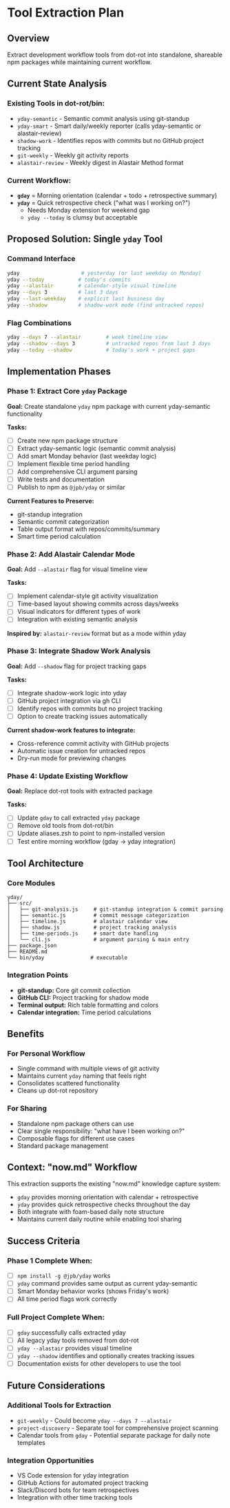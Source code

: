 # Tool Extraction Plan

## Overview
Extract development workflow tools from dot-rot into standalone, shareable npm packages while maintaining current workflow.

## Current State Analysis

### Existing Tools in dot-rot/bin:
- `yday-semantic` - Semantic commit analysis using git-standup
- `yday-smart` - Smart daily/weekly reporter (calls yday-semantic or alastair-review)  
- `shadow-work` - Identifies repos with commits but no GitHub project tracking
- `git-weekly` - Weekly git activity reports
- `alastair-review` - Weekly digest in Alastair Method format

### Current Workflow:
- **`gday`** = Morning orientation (calendar + todo + retrospective summary)
- **`yday`** = Quick retrospective check ("what was I working on?")
  - Needs Monday extension for weekend gap
  - `yday --today` is clumsy but acceptable

## Proposed Solution: Single `yday` Tool

### Command Interface
```bash
yday                    # yesterday (or last weekday on Monday)
yday --today           # today's commits  
yday --alastair        # calendar-style visual timeline
yday --days 3          # last 3 days
yday --last-weekday    # explicit last business day
yday --shadow          # shadow-work mode (find untracked repos)
```

### Flag Combinations
```bash
yday --days 7 --alastair        # week timeline view
yday --shadow --days 3          # untracked repos from last 3 days
yday --today --shadow           # today's work + project gaps
```

## Implementation Phases

### Phase 1: Extract Core `yday` Package
**Goal:** Create standalone `yday` npm package with current yday-semantic functionality

**Tasks:**
- [ ] Create new npm package structure
- [ ] Extract yday-semantic logic (semantic commit analysis)
- [ ] Add smart Monday behavior (last weekday logic)
- [ ] Implement flexible time period handling
- [ ] Add comprehensive CLI argument parsing
- [ ] Write tests and documentation
- [ ] Publish to npm as `@jpb/yday` or similar

**Current Features to Preserve:**
- git-standup integration
- Semantic commit categorization
- Table output format with repos/commits/summary
- Smart time period calculation

### Phase 2: Add Alastair Calendar Mode
**Goal:** Add `--alastair` flag for visual timeline view

**Tasks:**
- [ ] Implement calendar-style git activity visualization
- [ ] Time-based layout showing commits across days/weeks
- [ ] Visual indicators for different types of work
- [ ] Integration with existing semantic analysis

**Inspired by:** `alastair-review` format but as a mode within yday

### Phase 3: Integrate Shadow Work Analysis  
**Goal:** Add `--shadow` flag for project tracking gaps

**Tasks:**
- [ ] Integrate shadow-work logic into yday
- [ ] GitHub project integration via gh CLI
- [ ] Identify repos with commits but no project tracking
- [ ] Option to create tracking issues automatically

**Current shadow-work features to integrate:**
- Cross-reference commit activity with GitHub projects
- Automatic issue creation for untracked repos
- Dry-run mode for previewing changes

### Phase 4: Update Existing Workflow
**Goal:** Replace dot-rot tools with extracted package

**Tasks:**
- [ ] Update `gday` to call extracted `yday` package
- [ ] Remove old tools from dot-rot/bin
- [ ] Update aliases.zsh to point to npm-installed version
- [ ] Test entire morning workflow (gday → yday integration)

## Tool Architecture

### Core Modules
```
yday/
├── src/
│   ├── git-analysis.js     # git-standup integration & commit parsing
│   ├── semantic.js         # commit message categorization  
│   ├── timeline.js         # alastair calendar view
│   ├── shadow.js           # project tracking analysis
│   ├── time-periods.js     # smart date handling
│   └── cli.js              # argument parsing & main entry
├── package.json
├── README.md
└── bin/yday               # executable
```

### Integration Points
- **git-standup:** Core git commit collection
- **GitHub CLI:** Project tracking for shadow mode
- **Terminal output:** Rich table formatting and colors
- **Calendar integration:** Time period calculations

## Benefits

### For Personal Workflow
- Single command with multiple views of git activity
- Maintains current `yday` naming that feels right
- Consolidates scattered functionality
- Cleans up dot-rot repository

### For Sharing
- Standalone npm package others can use
- Clear single responsibility: "what have I been working on?"
- Composable flags for different use cases
- Standard package management

## Context: "now.md" Workflow

This extraction supports the existing "now.md" knowledge capture system:
- `gday` provides morning orientation with calendar + retrospective
- `yday` provides quick retrospective checks throughout the day
- Both integrate with foam-based daily note structure
- Maintains current daily routine while enabling tool sharing

## Success Criteria

### Phase 1 Complete When:
- [ ] `npm install -g @jpb/yday` works
- [ ] `yday` command provides same output as current yday-semantic
- [ ] Smart Monday behavior works (shows Friday's work)
- [ ] All time period flags work correctly

### Full Project Complete When:
- [ ] `gday` successfully calls extracted yday
- [ ] All legacy yday tools removed from dot-rot
- [ ] `yday --alastair` provides visual timeline
- [ ] `yday --shadow` identifies and optionally creates tracking issues
- [ ] Documentation exists for other developers to use the tool

## Future Considerations

### Additional Tools for Extraction
- `git-weekly` - Could become `yday --days 7 --alastair`
- `project-discovery` - Separate tool for comprehensive project scanning
- Calendar tools from `gday` - Potential separate package for daily note templates

### Integration Opportunities
- VS Code extension for yday integration
- GitHub Actions for automated project tracking
- Slack/Discord bots for team retrospectives
- Integration with other time tracking tools